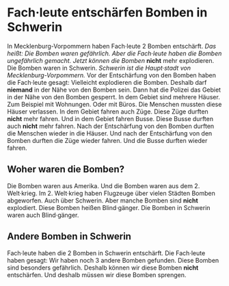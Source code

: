 # Fach·leute entschärfen Bomben in Schwerin

In Mecklenburg-Vorpommern haben Fach·leute 2 Bomben entschärft. *Das heißt:* 
*Die Bomben waren gefährlich.* 
*Aber die Fach·leute haben die Bomben ungefährlich gemacht.* 
*Jetzt können die Bomben* **nicht** mehr explodieren. Die Bomben waren in Schwerin. 
*Schwerin ist die Haupt·stadt von Mecklenburg-Vorpommern.* 
Vor der Entschärfung von den Bomben haben die Fach·leute gesagt: Vielleicht explodieren die Bomben. Deshalb darf **niemand** in der Nähe von den Bomben sein. Dann hat die Polizei das Gebiet in der Nähe von den Bomben gesperrt. In dem Gebiet sind mehrere Häuser. Zum Beispiel mit Wohnungen. Oder mit Büros. Die Menschen mussten diese Häuser verlassen. 
In dem Gebiet fahren auch Züge. Diese Züge durften **nicht** mehr fahren. Und in dem Gebiet fahren Busse. Diese Busse durften auch **nicht** mehr fahren. 
Nach der Entschärfung von den Bomben durften die Menschen wieder in die Häuser. Und nach der Entschärfung von den Bomben durften die Züge wieder fahren. Und die Busse durften wieder fahren. 

## Woher waren die Bomben?
Die Bomben waren aus Amerika. Und die Bomben waren aus dem 2. Welt·krieg. Im 2. Welt·krieg haben Flugzeuge über vielen Städten Bomben abgeworfen. Auch über Schwerin. Aber manche Bomben sind **nicht** explodiert. Diese Bomben heißen Blind·gänger. Die Bomben in Schwerin waren auch Blind·gänger. 

## Andere Bomben in Schwerin
Fach·leute haben die 2 Bomben in Schwerin entschärft. Die Fach·leute haben gesagt: Wir haben noch 3 andere Bomben gefunden. Diese Bomben sind besonders gefährlich. Deshalb können wir diese Bomben **nicht** entschärfen. Und deshalb müssen wir diese Bomben sprengen. 
